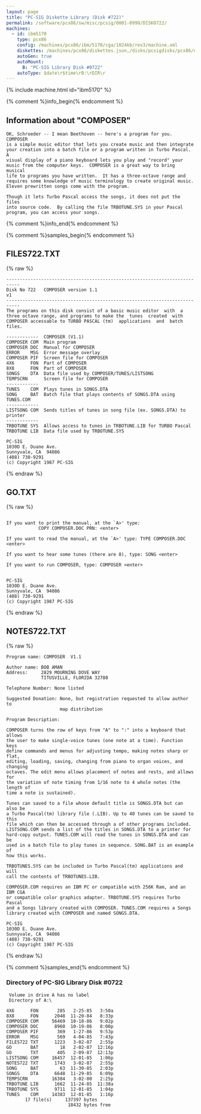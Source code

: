 ```yaml
---
layout: page
title: "PC-SIG Diskette Library (Disk #722)"
permalink: /software/pcx86/sw/misc/pcsig/0001-0999/DISK0722/
machines:
  - id: ibm5170
    type: pcx86
    config: /machines/pcx86/ibm/5170/cga/1024kb/rev3/machine.xml
    diskettes: /machines/pcx86/diskettes.json,/disks/pcsigdisks/pcx86/diskettes.json
    autoGen: true
    autoMount:
      B: "PC-SIG Library Disk #0722"
    autoType: $date\r$time\rB:\rDIR\r
---
```


{% include machine.html id="ibm5170" %}

{% comment %}info_begin{% endcomment %}

## Information about "COMPOSER"

    OK, Schroeder -- I mean Beethoven -- here's a program for you.
    COMPOSER
    is a simple music editor that lets you create music and then integrate
    your creation into a batch file or a program written in Turbo Pascal. A
    visual display of a piano keyboard lets you play and "record" your
    music from the computer keys.  COMPOSER is a great way to bring musical
    life to programs you have written.  It has a three-octave range and
    requires some knowledge of music terminology to create original music.
    Eleven prewritten songs come with the program.
    
    Though it lets Turbo Pascal access the songs, it does not put the files
    into source code.  By calling the file TRBOTUNE.SYS in your Pascal
    program, you can access your songs.
{% comment %}info_end{% endcomment %}

{% comment %}samples_begin{% endcomment %}

## FILES722.TXT

{% raw %}
```
---------------------------------------------------------------------------
Disk No 722   COMPOSER version 1.1                                   v1
---------------------------------------------------------------------------
The programs on this disk consist of a basic music editor  with  a
three octave range, and programs to make the  tunes  created  with
COMPOSER accessable to TURBO PASCAL (tm)  applications  and  batch
files.
 
------------  COMPOSER (V1.1)
COMPOSER COM  Main program
COMPOSER DOC  Manual for COMPOSER
ERROR    MSG  Error message overlay
COMPOSER PIF  Screen file for COMPOSER
4X6      FON  Part of COMPOSER
8X8      FON  Part of COMPOSER
SONGS    DTA  Data file used by COMPOSER/TUNES/LISTSONG
TEMPSCRN      Screen file for COMPOSER
------------
TUNES    COM  Plays tunes in SONGS.DTA
SONG     BAT  Batch file that plays contents of SONGS.DTA using TUNES.COM
------------
LISTSONG COM  Sends titles of tunes in song file (ex. SONGS.DTA) to printer
------------
TRBOTUNE SYS  Allows access to tunes in TRBOTUNE.LIB for TURBO Pascal
TRBOTUNE LIB  Data file used by TRBOTUNE.SYS
 
PC-SIG
1030D E. Duane Ave.
Sunnyvale, CA  94086
(408) 730-9291
(c) Copyright 1987 PC-SIG
```
{% endraw %}

## GO.TXT

{% raw %}
```
 
If you want to print the manual, at the `A>' type:
            COPY COMPOSER.DOC PRN: <enter>
 
If you want to read the manual, at the `A>' type: TYPE COMPOSER.DOC <enter>
 
If you want to hear some tunes (there are 8), type: SONG <enter>
 
If you want to run COMPOSER, type: COMPOSER <enter>
 
 
PC-SIG
1030D E. Duane Ave.
Sunnyvale, CA  94086
(408) 730-9291
(c) Copyright 1987 PC-SIG
```
{% endraw %}

## NOTES722.TXT

{% raw %}
```
Program name: COMPOSER  V1.1
 
Author name: BOB AMAN
Address:     2829 MOURNING DOVE WAY
             TITUSVILLE, FLORIDA 32780
 
Telephone Number: None listed
 
Suggested Donation: None, but registration requested to allow author to
                    map distribution
 
Program Description:
 
COMPOSER turns the row of keys from "A" to ":" into a keyboard that allows
the user to make single-voice tunes (one note at a time). Function keys
define commands and menus for adjusting tempo, making notes sharp or flat,
editing, loading, saving, changing from piano to organ voices, and changing
octaves. The edit menu allows placement of notes and rests, and allows for
the variation of note timing from 1/16 note to 4 whole notes (the length of
time a note is sustained).
 
Tunes can saved to a file whose default title is SONGS.DTA but can also be
a Turbo Pascal(tm) library file (.LIB). Up to 40 tunes can be saved to this
file which can then be accessed through a of other programs included.
LISTSONG.COM sends a list of the titles in SONGS.DTA to a printer for
hard-copy output. TUNES.COM will read the tunes in SONGS.DTA and can be
used in a batch file to play tunes in sequence. SONG.BAT is an example of
how this works.
 
TRBOTUNES.SYS can be included in Turbo Pascal(tm) applications and will
call the contents of TRBOTUNES.LIB.
 
COMPOSER.COM requires an IBM PC or compatible with 256K Ram, and an IBM CGA
or compatible color graphics adapter. TRBOTUNE.SYS requires Turbo Pascal
and a Songs library created with COMPOSER. TUNES.COM requires a Songs
library created with COMPOSER and named SONGS.DTA.
 
PC-SIG
1030D E. Duane Ave.
Sunnyvale, CA  94086
(408) 730-9291
(c) Copyright 1987 PC-SIG
```
{% endraw %}

{% comment %}samples_end{% endcomment %}

### Directory of PC-SIG Library Disk #0722

     Volume in drive A has no label
     Directory of A:\

    4X6      FON       285   2-25-85   3:50a
    8X8      FON      2048  11-20-84   8:33p
    COMPOSER COM     56469  10-18-86   9:02p
    COMPOSER DOC      8960  10-19-86   8:00p
    COMPOSER PIF       369   1-27-86   9:53p
    ERROR    MSG       569   4-04-85   7:43p
    FILES722 TXT      1223   3-02-87   2:55p
    GO       BAT        18   2-02-87  12:16p
    GO       TXT       405   2-09-87  12:13p
    LISTSONG COM     16457  12-01-85   1:06p
    NOTES722 TXT      1743   3-02-87   2:55p
    SONG     BAT        63  11-30-85   2:03p
    SONGS    DTA      6648  11-29-85   6:09p
    TEMPSCRN         16384   3-02-00   2:25p
    TRBOTUNE LIB      1662  11-24-85  11:38a
    TRBOTUNE SYS      9711  12-01-85   1:04p
    TUNES    COM     14383  12-01-85   1:16p
           17 file(s)     137397 bytes
                           18432 bytes free
